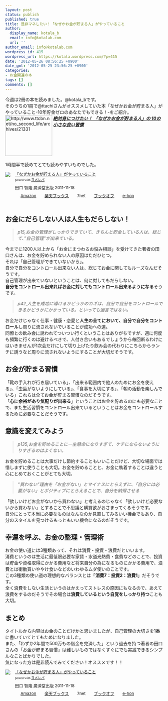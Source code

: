 ```yaml
---
layout: post
status: publish
published: true
title: 是非マネしたい！「なぜかお金が貯まる人」がやっていること
author:
  display_name: kotala_b
  email: info@kotalab.com
  url: ''
author_email: info@kotalab.com
wordpress_id: 415
wordpress_url: https://kotala.wordpress.com/?p=415
date: '2012-05-26 08:56:25 +0900'
date_gmt: '2012-05-25 23:56:25 +0900'
categories:
- お金関連の本
tags: []
comments: []
---
```

<p>今週は2冊の本を読みました。@kotala_bです。<br />
そのうちの1冊で@ttachiさんがオススメしていた本「なぜかお金が貯まる人」がやっていること-10年貯金ゼロのあなたでもできる！-をご紹介。<br />
<a href="http://www.ttcbn.net/no_second_life/archives/21331"><img title="絶対身につけたい！ 「なぜかお金が貯まる人」の 10の小さな良い習慣 | No Second Life" src="http://capture.heartrails.com/150x130/shadow?http://www.ttcbn.net/no_second_life/archives/21331" alt="http://www.ttcbn.net/no_second_life/archives/21331" width="150" height="130" align="left" /></a><em><strong><a title="絶対身につけたい！ 「なぜかお金が貯まる人」の 10の小さな良い習慣" href="http://www.ttcbn.net/no_second_life/archives/21331" target="_blank">絶対身につけたい！ 「なぜかお金が貯まる人」の 10の小さな良い習慣</a></strong></em><br style="clear:both;" /><br />
1時間半で読めてとても読みやすいものでした。</p>
<div class="booklink-box" style="text-align:left;padding-bottom:20px;font-size:small;/zoom: 1;overflow: hidden;">
<div class="booklink-image" style="float:left;margin:0 15px 10px 0;"><a href="http://www.amazon.co.jp/exec/obidos/asin/4331515974/same-22/" name="booklink" rel="nofollow" target="_blank"><img src="http://ecx.images-amazon.com/images/I/51OdAbn%2Bo0L._SL160_.jpg" style="border: none;" /></a></div>
<div class="booklink-info" style="line-height:120%;/zoom: 1;overflow: hidden;">
<div class="booklink-name" style="margin-bottom:10px;line-height:120%"><a href="http://www.amazon.co.jp/exec/obidos/asin/4331515974/same-22/" rel="nofollow" name="booklink" target="_blank">「なぜかお金が貯まる人」がやっていること</a>
<div class="booklink-powered-date" style="font-size:8pt;margin-top:5px;font-family:verdana;line-height:120%">posted with <a href="http://yomereba.com" target="_blank">ヨメレバ</a></div>
</div>
<div class="booklink-detail" style="margin-bottom:5px;">田口 智隆 廣済堂出版 2011-11-18    </div>
<div class="booklink-link2" style="margin-top:10px;">
<div class="shoplinkamazon" style="display:inline;margin-right:5px;background: url('http://img.yomereba.com/tam_y.gif') 0 0 no-repeat;padding: 2px 0 2px 18px;white-space: nowrap;"><a href="http://www.amazon.co.jp/exec/obidos/asin/4331515974/same-22/" rel="nofollow" target="_blank" title="アマゾン" >Amazon</a></div>
<div class="shoplinkrakuten" style="display:inline;margin-right:5px;background: url('http://img.yomereba.com/tam_y.gif') 0 -50px no-repeat;padding: 2px 0 2px 18px;white-space: nowrap;"><a href="http://hb.afl.rakuten.co.jp/hgc/0fa7afc8.bbfc196a.0fa7afc9.d56c38f1/?pc=http%3A%2F%2Fbooks.rakuten.co.jp%2Frb%2F11462657%2F%3Fscid%3Daf_ich_link_urltxt%26m%3Dhttp%3A%2F%2Fm.rakuten.co.jp%2Fev%2Fbook%2F" rel="nofollow" target="_blank" title="楽天ブックス" >楽天ブックス</a></div>
<div class="shoplinkseven" style="display:inline;margin-right:5px;background: url('http://img.yomereba.com/tam_y.gif') 0 -100px no-repeat;padding: 2px 0 2px 18px;white-space: nowrap;"><span class="removed_link" title="http://click.linksynergy.com/fs-bin/click?id=d2yYUp776R4&amp;subid=&amp;offerid=197738.1&amp;type=10&amp;tmpid=1787&amp;RD_PARM1=http%253A%252F%252Fwww.7netshopping.jp%252Fbooks%252Fsearch_result%252F%253Fctgy%253Dbooks%2526code%253D4331515974">7net</span></div>
<div class="shoplinkbookoff" style="display:inline;margin-right:5px;background: url('http://img.yomereba.com/tam_y.gif') 0 -200px no-repeat;padding: 2px 0 2px 18px;white-space: nowrap;"><a href="http://click.linksynergy.com/fs-bin/click?id=d2yYUp776R4&subid=&offerid=169505.1&type=10&tmpid=3677&RD_PARM1=http%253A%252F%252Fwww.bookoffonline.co.jp%252Fdisplay%252FL001%252Cbg%253D12%252Cq%253D9784331515976" rel="nofollow" target="_blank" title="ブックオフオンライン" >ブックオフ</a></div>
<div class="shoplinkehon" style="display:inline;margin-right:5px;background: url('http://img.yomereba.com/tam_y.gif') 0 -250px no-repeat;padding: 2px 0 2px 18px;white-space: nowrap;"><a href="http://ck.jp.ap.valuecommerce.com/servlet/referral?sid=2967684&pid=881116635&vc_url=http%3A%2F%2Fwww.e-hon.ne.jp%2Fbec%2FSA%2FDetail%3FrefISBN%3D4331515974" target="_blank" title="e-hon" >e-hon</a></div>
</div>
</div>
</div>
<p><!--more--></p>
<h2>お金にだらしない人は人生もだらしない！</h2>
<blockquote><p><em>p15,お金の管理がしっかりできていて、きちんと貯金している人は、総じて、&rdquo;自己管理&rdquo;が出来ている。</em></p></blockquote>
<p>今までに1200人以上から「お金にまつわるお悩み相談」を受けてきた著者の田口さんは、お金を貯められない人の原因はただひとつ。<br />
それは「自己管理ができていないから」。<br />
自分で自分をコントロール出来ない人は、総じてお金に関してもルーズなんだそうです。<br />
自己管理が出来ていないということは、何に対してもだらしない。<br />
<strong>自分をコントロール出来ればお金に対してもコントロール出来るようになる</strong>そうです。</p>
<blockquote><p><em>p42,人生を成功に導けるかどうかのカギは、自分で自分をコントロールできるかどうかにかかっている。といっても過言ではない。</em></p></blockquote>
<p>お金だけじゃなく仕事・健康・恋愛と<strong>人生の全てにおいて、自分で自分をコントロール</strong>し周りに流されないでいることが成功への道。<br />
同僚との飲み会に誘われてついつい行くということはありがちですが、週に何度も頻繁に行くのは避けるべきで、人付き合いもあるでしょうから毎回断るわけにはいきませんが1次会だけにして切り上げたり飲み会の代わりにこちらからランチに誘うなど周りに流されないようにすることが大切だそうです。</p>
<h2>お金が貯まる習慣</h2>
<p>「靴の手入れが行き届いている」、「出来る範囲内で他人のためにお金を使える」、「虫歯がないようにしている」、「食事を大切にする」、「朝の活動を楽しんでいる」これらは全てお金が貯まる習慣なのだそうです。<br />
「<strong>心に余裕があり気配りが出来る</strong>」ということはお金を貯めるのにも必要なことで、また生活習慣をコントロール出来ているということはお金をコントロールするために必要なことだそうです。</p>
<h2>意識を変えてみよう</h2>
<blockquote><p><em>p135,お金を貯めることに一生懸命になりすぎて、ケチにならないようにりすぎるのはよくない。</em></p></blockquote>
<p>お金を貯めることは大事だけし節約することもいいことだけど、大切な場面では惜しまずに使うことも大切。お金を貯めることと、お金に執着することは違うと心にとめておくことがとても大切。</p>
<blockquote><p><em>&rdquo;買わない&rdquo;理由を「お金がない」とマイナスにとらえずに、「自分には必要がない」とポジティブにとらえることで、自分を納得させる</em></p></blockquote>
<p>「欲しいけどお金がないから買わない」と考えるのじゃなく「欲しいけど必要ないから買わない」とすることで不思議と購買欲がおさまってくるそうです。<br />
自分にとって本当に必要なものはなんなのか見直してみるいい機会でもあり、自分のスタイルを見つけるもっともいい機会になるのだそうです。</p>
<h2>幸運を呼ぶ、お金の整理・管理術</h2>
<p>お金の使い道には3種類あって、それは消費・投資・浪費だといいます。<br />
消費というのは生活に最低限必要な家賃・水道光熱費・食費などのことで、投資は貯金や資格取得にかかる費用など将来自分の為になるものにかかる費用で、浪費とは衝動買いややけ食いなどのいわゆるムダ使いのことです。<br />
この3種類の使い道の理想的なバランスとは「<strong>消費7：投資2：浪費1</strong>」だそうです。<br />
全く浪費をしない生活というのはかえってストレスの原因にもなるので、あえて浪費をするのだそうでその場合は<strong>浪費しているという自覚をしっかり持つ</strong>ことも大切。</p>
<h2>まとめ</h2>
<p>タイトルから内容はお金のことだけかと思いましたが、自己管理の大切さを1番に書いていてとてもためになりました。<br />
また、「わずか2年間で500万もの借金を完済した」という過去を持つ著者の田口さんの「お金が貯まる習慣」は難しいものではなくすぐにでも実践できるシンプルなことばかりでした。<br />
気になった方は是非読んでみてください！オススメです！！</p>
<div class="booklink-box" style="text-align:left;padding-bottom:20px;font-size:small;/zoom: 1;overflow: hidden;">
<div class="booklink-image" style="float:left;margin:0 15px 10px 0;"><a href="http://www.amazon.co.jp/exec/obidos/asin/4331515974/same-22/" name="booklink" rel="nofollow" target="_blank"><img src="http://ecx.images-amazon.com/images/I/51OdAbn%2Bo0L._SL160_.jpg" style="border: none;" /></a></div>
<div class="booklink-info" style="line-height:120%;/zoom: 1;overflow: hidden;">
<div class="booklink-name" style="margin-bottom:10px;line-height:120%"><a href="http://www.amazon.co.jp/exec/obidos/asin/4331515974/same-22/" rel="nofollow" name="booklink" target="_blank">「なぜかお金が貯まる人」がやっていること</a>
<div class="booklink-powered-date" style="font-size:8pt;margin-top:5px;font-family:verdana;line-height:120%">posted with <a href="http://yomereba.com" target="_blank">ヨメレバ</a></div>
</div>
<div class="booklink-detail" style="margin-bottom:5px;">田口 智隆 廣済堂出版 2011-11-18    </div>
<div class="booklink-link2" style="margin-top:10px;">
<div class="shoplinkamazon" style="display:inline;margin-right:5px;background: url('http://img.yomereba.com/tam_y.gif') 0 0 no-repeat;padding: 2px 0 2px 18px;white-space: nowrap;"><a href="http://www.amazon.co.jp/exec/obidos/asin/4331515974/same-22/" rel="nofollow" target="_blank" title="アマゾン" >Amazon</a></div>
<div class="shoplinkrakuten" style="display:inline;margin-right:5px;background: url('http://img.yomereba.com/tam_y.gif') 0 -50px no-repeat;padding: 2px 0 2px 18px;white-space: nowrap;"><a href="http://hb.afl.rakuten.co.jp/hgc/0fa7afc8.bbfc196a.0fa7afc9.d56c38f1/?pc=http%3A%2F%2Fbooks.rakuten.co.jp%2Frb%2F11462657%2F%3Fscid%3Daf_ich_link_urltxt%26m%3Dhttp%3A%2F%2Fm.rakuten.co.jp%2Fev%2Fbook%2F" rel="nofollow" target="_blank" title="楽天ブックス" >楽天ブックス</a></div>
<div class="shoplinkseven" style="display:inline;margin-right:5px;background: url('http://img.yomereba.com/tam_y.gif') 0 -100px no-repeat;padding: 2px 0 2px 18px;white-space: nowrap;"><span class="removed_link" title="http://click.linksynergy.com/fs-bin/click?id=d2yYUp776R4&amp;subid=&amp;offerid=197738.1&amp;type=10&amp;tmpid=1787&amp;RD_PARM1=http%253A%252F%252Fwww.7netshopping.jp%252Fbooks%252Fsearch_result%252F%253Fctgy%253Dbooks%2526code%253D4331515974">7net</span></div>
<div class="shoplinkbookoff" style="display:inline;margin-right:5px;background: url('http://img.yomereba.com/tam_y.gif') 0 -200px no-repeat;padding: 2px 0 2px 18px;white-space: nowrap;"><a href="http://click.linksynergy.com/fs-bin/click?id=d2yYUp776R4&subid=&offerid=169505.1&type=10&tmpid=3677&RD_PARM1=http%253A%252F%252Fwww.bookoffonline.co.jp%252Fdisplay%252FL001%252Cbg%253D12%252Cq%253D9784331515976" rel="nofollow" target="_blank" title="ブックオフオンライン" >ブックオフ</a></div>
<div class="shoplinkehon" style="display:inline;margin-right:5px;background: url('http://img.yomereba.com/tam_y.gif') 0 -250px no-repeat;padding: 2px 0 2px 18px;white-space: nowrap;"><a href="http://ck.jp.ap.valuecommerce.com/servlet/referral?sid=2967684&pid=881116635&vc_url=http%3A%2F%2Fwww.e-hon.ne.jp%2Fbec%2FSA%2FDetail%3FrefISBN%3D4331515974" target="_blank" title="e-hon" >e-hon</a></div>
</div>
</div>
</div>
